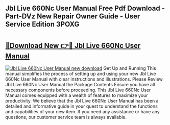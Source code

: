 ## Jbl Live 660Nc User Manual Free Pdf Download - Part-DVz New Repair Owner Guide - User Service Edition 3POXG

# <h2><a href="http://bc22489.oget.top/?id=Jbl+Live+660Nc+User+Manual">🔗Download New 👉🔴 Jbl Live 660Nc User Manual</a></h2>

[![Jbl Live 660Nc User Manual new download](https://i.imgur.com/5g1atiW.png)](http://bc22489.oget.top/?id=Jbl+Live+660Nc+User+Manual)
Get Up and Running This manual simplifies the process of setting up and using your new Jbl Live 660Nc User Manual with clear instructions and illustrations. Please Review Jbl Live 660Nc User Manual the Package Contents Ensure you have all necessary components before proceeding. This Jbl Live 660Nc User Manual comes equipped with a wealth of features to maximize your productivity. We believe that the Jbl Live 660Nc User Manual has been a detailed and informative guide in your quest to understand the functions and capabilities of your new item. If you need any assistance or have any questions, our customer service team is always available.
